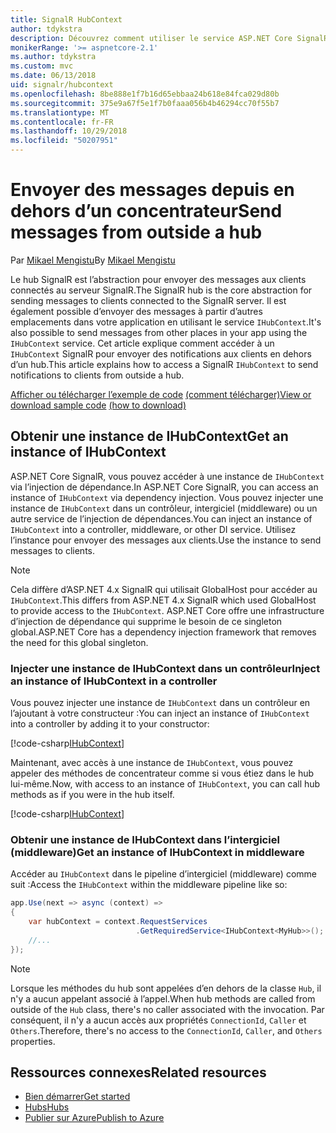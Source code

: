```yaml
---
title: SignalR HubContext
author: tdykstra
description: Découvrez comment utiliser le service ASP.NET Core SignalR HubContext pour envoyer des notifications aux clients à partir en dehors d’un concentrateur.
monikerRange: '>= aspnetcore-2.1'
ms.author: tdykstra
ms.custom: mvc
ms.date: 06/13/2018
uid: signalr/hubcontext
ms.openlocfilehash: 8be888e1f7b16d65ebbaa24b618e84fca029d80b
ms.sourcegitcommit: 375e9a67f5e1f7b0faaa056b4b46294cc70f55b7
ms.translationtype: MT
ms.contentlocale: fr-FR
ms.lasthandoff: 10/29/2018
ms.locfileid: "50207951"
---
```

# <a name="send-messages-from-outside-a-hub"></a><span data-ttu-id="4cdc2-103">Envoyer des messages depuis en dehors d’un concentrateur</span><span class="sxs-lookup"><span data-stu-id="4cdc2-103">Send messages from outside a hub</span></span>

<span data-ttu-id="4cdc2-104">Par [Mikael Mengistu](https://twitter.com/MikaelM_12)</span><span class="sxs-lookup"><span data-stu-id="4cdc2-104">By [Mikael Mengistu](https://twitter.com/MikaelM_12)</span></span>

<span data-ttu-id="4cdc2-105">Le hub SignalR est l’abstraction pour envoyer des messages aux clients connectés au serveur SignalR.</span><span class="sxs-lookup"><span data-stu-id="4cdc2-105">The SignalR hub is the core abstraction for sending messages to clients connected to the SignalR server.</span></span> <span data-ttu-id="4cdc2-106">Il est également possible d’envoyer des messages à partir d’autres emplacements dans votre application en utilisant le service `IHubContext`.</span><span class="sxs-lookup"><span data-stu-id="4cdc2-106">It's also possible to send messages from other places in your app using the `IHubContext` service.</span></span> <span data-ttu-id="4cdc2-107">Cet article explique comment accéder à un `IHubContext` SignalR pour envoyer des notifications aux clients en dehors d’un hub.</span><span class="sxs-lookup"><span data-stu-id="4cdc2-107">This article explains how to access a SignalR `IHubContext` to send notifications to clients from outside a hub.</span></span>

<span data-ttu-id="4cdc2-108">[Afficher ou télécharger l’exemple de code](https://github.com/aspnet/Docs/tree/master/aspnetcore/signalr/hubcontext/sample/) [(comment télécharger)](xref:index#how-to-download-a-sample)</span><span class="sxs-lookup"><span data-stu-id="4cdc2-108">[View or download sample code](https://github.com/aspnet/Docs/tree/master/aspnetcore/signalr/hubcontext/sample/) [(how to download)](xref:index#how-to-download-a-sample)</span></span>

## <a name="get-an-instance-of-ihubcontext"></a><span data-ttu-id="4cdc2-109">Obtenir une instance de IHubContext</span><span class="sxs-lookup"><span data-stu-id="4cdc2-109">Get an instance of IHubContext</span></span>

<span data-ttu-id="4cdc2-110">ASP.NET Core SignalR, vous pouvez accéder à une instance de `IHubContext` via l’injection de dépendance.</span><span class="sxs-lookup"><span data-stu-id="4cdc2-110">In ASP.NET Core SignalR, you can access an instance of `IHubContext` via dependency injection.</span></span> <span data-ttu-id="4cdc2-111">Vous pouvez injecter une instance de `IHubContext` dans un contrôleur, intergiciel (middleware) ou un autre service de l’injection de dépendances.</span><span class="sxs-lookup"><span data-stu-id="4cdc2-111">You can inject an instance of `IHubContext` into a controller, middleware, or other DI service.</span></span> <span data-ttu-id="4cdc2-112">Utilisez l’instance pour envoyer des messages aux clients.</span><span class="sxs-lookup"><span data-stu-id="4cdc2-112">Use the instance to send messages to clients.</span></span>

> [!NOTE]
> <span data-ttu-id="4cdc2-113">Cela diffère d’ASP.NET 4.x SignalR qui utilisait GlobalHost pour accéder au `IHubContext`.</span><span class="sxs-lookup"><span data-stu-id="4cdc2-113">This differs from ASP.NET 4.x SignalR which used GlobalHost to provide access to the `IHubContext`.</span></span> <span data-ttu-id="4cdc2-114">ASP.NET Core offre une infrastructure d’injection de dépendance qui supprime le besoin de ce singleton global.</span><span class="sxs-lookup"><span data-stu-id="4cdc2-114">ASP.NET Core has a dependency injection framework that removes the need for this global singleton.</span></span>

### <a name="inject-an-instance-of-ihubcontext-in-a-controller"></a><span data-ttu-id="4cdc2-115">Injecter une instance de IHubContext dans un contrôleur</span><span class="sxs-lookup"><span data-stu-id="4cdc2-115">Inject an instance of IHubContext in a controller</span></span>

<span data-ttu-id="4cdc2-116">Vous pouvez injecter une instance de `IHubContext` dans un contrôleur en l’ajoutant à votre constructeur :</span><span class="sxs-lookup"><span data-stu-id="4cdc2-116">You can inject an instance of `IHubContext` into a controller by adding it to your constructor:</span></span>

[!code-csharp[IHubContext](hubcontext/sample/Controllers/HomeController.cs?range=12-19,57)]

<span data-ttu-id="4cdc2-117">Maintenant, avec accès à une instance de `IHubContext`, vous pouvez appeler des méthodes de concentrateur comme si vous étiez dans le hub lui-même.</span><span class="sxs-lookup"><span data-stu-id="4cdc2-117">Now, with access to an instance of `IHubContext`, you can call hub methods as if you were in the hub itself.</span></span>

[!code-csharp[IHubContext](hubcontext/sample/Controllers/HomeController.cs?range=21-25)]

### <a name="get-an-instance-of-ihubcontext-in-middleware"></a><span data-ttu-id="4cdc2-118">Obtenir une instance de IHubContext dans l’intergiciel (middleware)</span><span class="sxs-lookup"><span data-stu-id="4cdc2-118">Get an instance of IHubContext in middleware</span></span>

<span data-ttu-id="4cdc2-119">Accéder au `IHubContext` dans le pipeline d’intergiciel (middleware) comme suit :</span><span class="sxs-lookup"><span data-stu-id="4cdc2-119">Access the `IHubContext` within the middleware pipeline like so:</span></span>

```csharp
app.Use(next => async (context) =>
{
    var hubContext = context.RequestServices
                            .GetRequiredService<IHubContext<MyHub>>();
    //...
});
```

> [!NOTE]
> <span data-ttu-id="4cdc2-120">Lorsque les méthodes du hub sont appelées d’en dehors de la classe `Hub`, il n'y a aucun appelant associé à l’appel.</span><span class="sxs-lookup"><span data-stu-id="4cdc2-120">When hub methods are called from outside of the `Hub` class, there's no caller associated with the invocation.</span></span> <span data-ttu-id="4cdc2-121">Par conséquent, il n'y a aucun accès aux propriétés `ConnectionId`, `Caller` et `Others`.</span><span class="sxs-lookup"><span data-stu-id="4cdc2-121">Therefore, there's no access to the `ConnectionId`, `Caller`, and `Others` properties.</span></span>

## <a name="related-resources"></a><span data-ttu-id="4cdc2-122">Ressources connexes</span><span class="sxs-lookup"><span data-stu-id="4cdc2-122">Related resources</span></span>

* [<span data-ttu-id="4cdc2-123">Bien démarrer</span><span class="sxs-lookup"><span data-stu-id="4cdc2-123">Get started</span></span>](xref:tutorials/signalr)
* [<span data-ttu-id="4cdc2-124">Hubs</span><span class="sxs-lookup"><span data-stu-id="4cdc2-124">Hubs</span></span>](xref:signalr/hubs)
* [<span data-ttu-id="4cdc2-125">Publier sur Azure</span><span class="sxs-lookup"><span data-stu-id="4cdc2-125">Publish to Azure</span></span>](xref:signalr/publish-to-azure-web-app)
